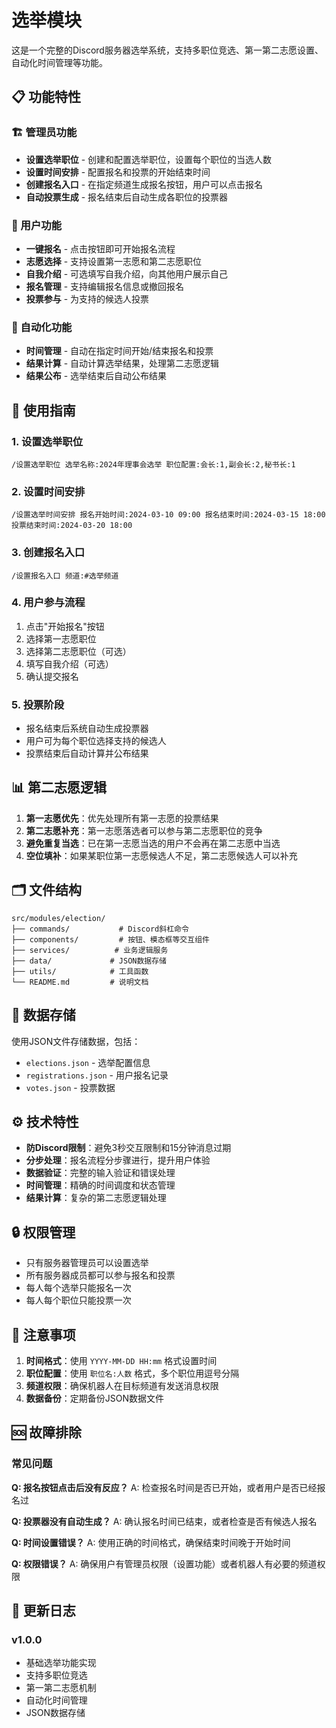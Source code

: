 # 选举模块

这是一个完整的Discord服务器选举系统，支持多职位竞选、第一第二志愿设置、自动化时间管理等功能。

## 📋 功能特性

### 🏗️ 管理员功能
- **设置选举职位** - 创建和配置选举职位，设置每个职位的当选人数
- **设置时间安排** - 配置报名和投票的开始结束时间
- **创建报名入口** - 在指定频道生成报名按钮，用户可以点击报名
- **自动投票生成** - 报名结束后自动生成各职位的投票器

### 👥 用户功能
- **一键报名** - 点击按钮即可开始报名流程
- **志愿选择** - 支持设置第一志愿和第二志愿职位
- **自我介绍** - 可选填写自我介绍，向其他用户展示自己
- **报名管理** - 支持编辑报名信息或撤回报名
- **投票参与** - 为支持的候选人投票

### 🤖 自动化功能
- **时间管理** - 自动在指定时间开始/结束报名和投票
- **结果计算** - 自动计算选举结果，处理第二志愿逻辑
- **结果公布** - 选举结束后自动公布结果

## 🚀 使用指南

### 1. 设置选举职位
```
/设置选举职位 选举名称:2024年理事会选举 职位配置:会长:1,副会长:2,秘书长:1
```

### 2. 设置时间安排
```
/设置选举时间安排 报名开始时间:2024-03-10 09:00 报名结束时间:2024-03-15 18:00 投票结束时间:2024-03-20 18:00
```

### 3. 创建报名入口
```
/设置报名入口 频道:#选举频道
```

### 4. 用户参与流程
1. 点击"开始报名"按钮
2. 选择第一志愿职位
3. 选择第二志愿职位（可选）
4. 填写自我介绍（可选）
5. 确认提交报名

### 5. 投票阶段
- 报名结束后系统自动生成投票器
- 用户可为每个职位选择支持的候选人
- 投票结束后自动计算并公布结果

## 📊 第二志愿逻辑

1. **第一志愿优先**：优先处理所有第一志愿的投票结果
2. **第二志愿补充**：第一志愿落选者可以参与第二志愿职位的竞争
3. **避免重复当选**：已在第一志愿当选的用户不会再在第二志愿中当选
4. **空位填补**：如果某职位第一志愿候选人不足，第二志愿候选人可以补充

## 🗂️ 文件结构

```
src/modules/election/
├── commands/           # Discord斜杠命令
├── components/         # 按钮、模态框等交互组件
├── services/          # 业务逻辑服务
├── data/             # JSON数据存储
├── utils/            # 工具函数
└── README.md         # 说明文档
```

## 💾 数据存储

使用JSON文件存储数据，包括：
- `elections.json` - 选举配置信息
- `registrations.json` - 用户报名记录
- `votes.json` - 投票数据

## ⚙️ 技术特性

- **防Discord限制**：避免3秒交互限制和15分钟消息过期
- **分步处理**：报名流程分步骤进行，提升用户体验
- **数据验证**：完整的输入验证和错误处理
- **时间管理**：精确的时间调度和状态管理
- **结果计算**：复杂的第二志愿逻辑处理

## 🔒 权限管理

- 只有服务器管理员可以设置选举
- 所有服务器成员都可以参与报名和投票
- 每人每个选举只能报名一次
- 每人每个职位只能投票一次

## 📝 注意事项

1. **时间格式**：使用 `YYYY-MM-DD HH:mm` 格式设置时间
2. **职位配置**：使用 `职位名:人数` 格式，多个职位用逗号分隔
3. **频道权限**：确保机器人在目标频道有发送消息权限
4. **数据备份**：定期备份JSON数据文件

## 🆘 故障排除

### 常见问题

**Q: 报名按钮点击后没有反应？**
A: 检查报名时间是否已开始，或者用户是否已经报名过

**Q: 投票器没有自动生成？**
A: 确认报名时间已结束，或者检查是否有候选人报名

**Q: 时间设置错误？**
A: 使用正确的时间格式，确保结束时间晚于开始时间

**Q: 权限错误？**
A: 确保用户有管理员权限（设置功能）或者机器人有必要的频道权限

## 🔄 更新日志

### v1.0.0
- 基础选举功能实现
- 支持多职位竞选
- 第一第二志愿机制
- 自动化时间管理
- JSON数据存储 